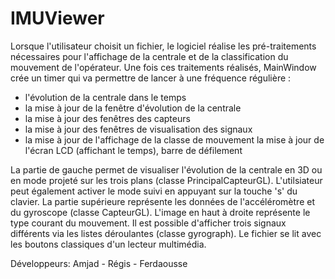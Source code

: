 IMUViewer
=========

Lorsque l'utilisateur choisit un fichier, le logiciel réalise les pré-traitements nécessaires pour l'affichage de la centrale et de la classification du mouvement de l'opérateur.
Une fois ces traitements réalisés, MainWindow crée un timer qui va permettre de lancer à une
fréquence régulière :
- l'évolution de la centrale dans le temps
- la mise à jour de la fenêtre d'évolution de la centrale
- la mise à jour des fenêtres des capteurs
- la mise à jour des fenêtres de visualisation des signaux
- la mise à jour de l'affichage de la classe de mouvement
 la mise à jour de l'écran LCD (affichant le temps), barre de défilement


La partie de gauche permet de visualiser l'évolution de la centrale en 3D ou en mode projeté sur
les trois plans (classe PrincipalCapteurGL). L'utilsiateur peut également activer le mode suivi en
appuyant sur la touche 's' du clavier. La partie supérieure représente les données de
l'accéléromètre et du gyroscope (classe CapteurGL). L'image en haut à droite représente le type
courant du mouvement. Il est possible d'afficher trois signaux différents via les listes déroulantes
(classe gyrograph).
Le fichier se lit avec les boutons classiques d'un lecteur multimédia.


Développeurs:
Amjad - Régis - Ferdaousse
